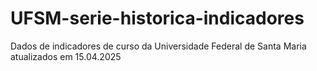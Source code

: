 # UFSM-serie-historica-indicadores
Dados de indicadores de curso da Universidade Federal de Santa Maria atualizados em 15.04.2025
